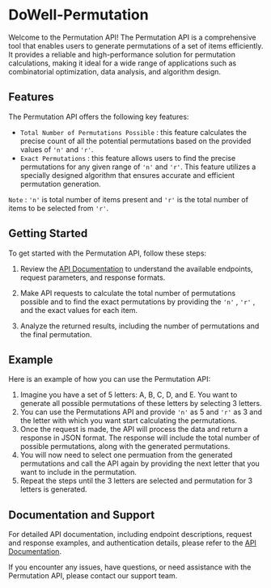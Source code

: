 # DoWell-Permutation
Welcome to the Permutation API! The Permutation API is a comprehensive tool that enables users to generate permutations of a set of items efficiently. It provides a reliable and high-performance solution for permutation calculations, making it ideal for a wide range of applications such as combinatorial optimization, data analysis, and algorithm design.

## Features

The Permutation API offers the following key features:

- ```Total Number of Permutations Possible``` : this feature calculates the precise count of all the potential permutations based on the provided values of ```'n'``` and ```'r'```. 
- ```Exact Permutations``` : this feature allows users to find the precise permutations for any given range of ```'n'``` and ```'r'```. This feature utilizes a specially designed algorithm that ensures accurate and efficient permutation generation.

```Note``` : ```'n'``` is total number of items present and ```'r'``` is the total number of items to be selected from ```'r'```.

## Getting Started

To get started with the Permutation API, follow these steps:

1. Review the [API Documentation](https://documenter.getpostman.com/view/27523601/2s93mAVL3e) to understand the available endpoints, request parameters, and response formats.

2. Make API requests to calculate the total number of permutations possible and to find the exact permutations by providing the ```'n'``` , ```'r'``` , and the exact values for each item.

3. Analyze the returned results, including the number of permutations and the final permutation.

## Example

Here is an example of how you can use the Permutation API:

1. Imagine you have a set of 5 letters: A, B, C, D, and E. You want to generate all possible permutations of these letters by selecting 3 letters.
2. You can use the Permutations API and provide ```'n'``` as 5 and ```'r'``` as 3 and the letter with which you want start calculating the permutations.
3. Once the request is made, the API will process the data and return a response in JSON format. The response will include the total number of possible permutations, along with the generated permutations.
4. You will now need to select one permuation from the generated permutations and call the API again by providing the next letter that you want to include in the permutation.
5. Repeat the steps until the 3 letters are selected and permutation for 3 letters is generated.

## Documentation and Support

For detailed API documentation, including endpoint descriptions, request and response examples, and authentication details, please refer to the [API Documentation](https://documenter.getpostman.com/view/27523601/2s93mAVL3e).

If you encounter any issues, have questions, or need assistance with the Permutation API, please contact our support team.
